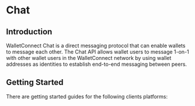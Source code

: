 # Chat

## Introduction

WalletConnect Chat is a direct messaging protocol that can enable wallets to message each other. The Chat API allows wallet users to message 1-on-1 with other wallet users in the WalletConnect network by using wallet addresses as identities to establish end-to-end messaging between peers.

## Getting Started

There are getting started guides for the following clients platforms:


